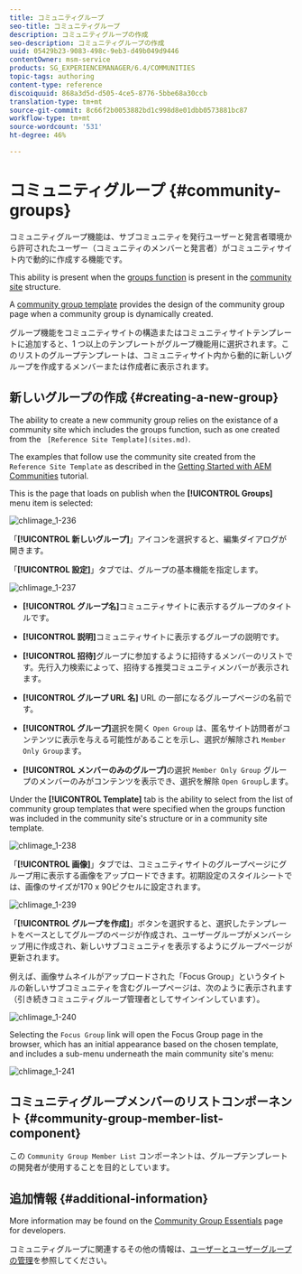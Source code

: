 ```yaml
---
title: コミュニティグループ
seo-title: コミュニティグループ
description: コミュニティグループの作成
seo-description: コミュニティグループの作成
uuid: 05429b23-9083-498c-9eb3-d49b049d9446
contentOwner: msm-service
products: SG_EXPERIENCEMANAGER/6.4/COMMUNITIES
topic-tags: authoring
content-type: reference
discoiquuid: 868a3d5d-d505-4ce5-8776-5bbe68a30ccb
translation-type: tm+mt
source-git-commit: 8c66f2b0053882bd1c998d8e01dbb0573881bc87
workflow-type: tm+mt
source-wordcount: '531'
ht-degree: 46%

---
```



# コミュニティグループ {#community-groups}

コミュニティグループ機能は、サブコミュニティを発行ユーザーと発言者環境から許可されたユーザー（コミュニティのメンバーと発言者）がコミュニティサイト内で動的に作成する機能です。

This ability is present when the [groups function](functions.md#groups-function) is present in the [community site](sites-console.md) structure.

A [community group template](tools-groups.md) provides the design of the community group page when a community group is dynamically created.

グループ機能をコミュニティサイトの構造またはコミュニティサイトテンプレートに追加すると、1 つ以上のテンプレートがグループ機能用に選択されます。このリストのグループテンプレートは、コミュニティサイト内から動的に新しいグループを作成するメンバーまたは作成者に表示されます。

## 新しいグループの作成 {#creating-a-new-group}

The ability to create a new community group relies on the existance of a community site which includes the groups function, such as one created from the ` [Reference Site Template](sites.md)`.

The examples that follow use the community site created from the `Reference Site Template` as described in the [Getting Started with AEM Communities](getting-started.md) tutorial.

This is the page that loads on publish when the **[!UICONTROL Groups]** menu item is selected:

![chlimage_1-236](assets/chlimage_1-236.png)

「**[!UICONTROL 新しいグループ]**」アイコンを選択すると、編集ダイアログが開きます。

「**[!UICONTROL 設定]**」タブでは、グループの基本機能を指定します。

![chlimage_1-237](assets/chlimage_1-237.png)

* **[!UICONTROL グループ名]**&#x200B;コミュニティサイトに表示するグループのタイトルです。

* **[!UICONTROL 説明]**&#x200B;コミュニティサイトに表示するグループの説明です。

* **[!UICONTROL 招待]**&#x200B;グループに参加するように招待するメンバーのリストです。先行入力検索によって、招待する推奨コミュニティメンバーが表示されます。

* **[!UICONTROL グループ URL 名]** URL の一部になるグループページの名前です。

* **[!UICONTROL グループ]**&#x200B;選択を開く 
`Open Group` は、匿名サイト訪問者がコンテンツに表示を与える可能性があることを示し、選択が解除され `Member Only Group`ます。

* **[!UICONTROL メンバーのみのグループ]**&#x200B;の選択 
`Member Only Group` グループのメンバーのみがコンテンツを表示でき、選択を解除 `Open Group`します。

Under the **[!UICONTROL Template]** tab is the ability to select from the list of community group templates that were specified when the groups function was included in the community site&#39;s structure or in a community site template.

![chlimage_1-238](assets/chlimage_1-238.png)

「**[!UICONTROL 画像]**」タブでは、コミュニティサイトのグループページにグループ用に表示する画像をアップロードできます。初期設定のスタイルシートでは、画像のサイズが170 x 90ピクセルに設定されます。

![chlimage_1-239](assets/chlimage_1-239.png)

「**[!UICONTROL グループを作成]**」ボタンを選択すると、選択したテンプレートをベースとしてグループのページが作成され、ユーザーグループがメンバーシップ用に作成され、新しいサブコミュニティを表示するようにグループページが更新されます。

例えば、画像サムネイルがアップロードされた「Focus Group」というタイトルの新しいサブコミュニティを含むグループページは、次のように表示されます（引き続きコミュニティグループ管理者としてサインインしています）。

![chlimage_1-240](assets/chlimage_1-240.png)

Selecting the `Focus Group` link will open the Focus Group page in the browser, which has an initial appearance based on the chosen template, and includes a sub-menu underneath the main community site&#39;s menu:

![chlimage_1-241](assets/chlimage_1-241.png)

## コミュニティグループメンバーのリストコンポーネント {#community-group-member-list-component}

この `Community Group Member List` コンポーネントは、グループテンプレートの開発者が使用することを目的としています。

## 追加情報 {#additional-information}

More information may be found on the [Community Group Essentials](essentials-groups.md) page for developers.

コミュニティグループに関連するその他の情報は、[ユーザーとユーザーグループの管理](users.md)を参照してください。
